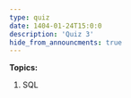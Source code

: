 ```yaml
---
type: quiz
date: 1404-01-24T15:0:0
description: 'Quiz 3'
hide_from_announcments: true
---
```

**Topics:**
1. SQL
